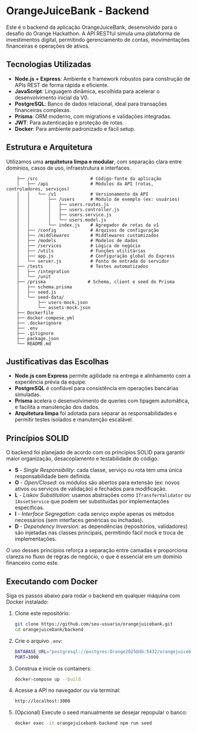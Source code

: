 # OrangeJuiceBank - Backend

Este é o backend da aplicação OrangeJuiceBank, desenvolvido para o desafio do Orange Hackathon. A API RESTful simula uma plataforma de investimentos digital, permitindo gerenciamento de contas, movimentações financeiras e operações de ativos.

## Tecnologias Utilizadas

- **Node.js + Express**: Ambiente e framework robustos para construção de APIs REST de forma rápida e eficiente.
- **JavaScript**: Linguagem dinâmica, escolhida para acelerar o desenvolvimento inicial da V0.
- **PostgreSQL**: Banco de dados relacional, ideal para transações financeiras complexas.
- **Prisma**: ORM moderno, com migrations e validações integradas.
- **JWT**: Para autenticação e proteção de rotas.
- **Docker**: Para ambiente padronizado e fácil setup.

## Estrutura e Arquitetura

Utilizamos uma **arquitetura limpa e modular**, com separação clara entre domínios, casos de uso, infraestrutura e interfaces.

```
    ├── /src                    # Código-fonte da aplicação
    │   ├── /api                # Módulos da API (rotas, controladores, serviços)
    │   │   └── /v1             # Versionamento da API
    │   │       ├── /users      # Módulo de exemplo (ex: usuários)
    │   │       │   ├── users.routes.js
    │   │       │   ├── users.controller.js
    │   │       │   ├── users.service.js
    │   │       │   └── users.model.js
    │   │       └── index.js    # Agregador de rotas da v1
    │   ├── /config             # Arquivos de configuração
    │   ├── /middlewares        # Middlewares customizados
    │   ├── /models             # Modelos de dados
    │   ├── /services           # Lógica de negócio
    │   ├── /utils              # Funções utilitárias
    │   ├── app.js              # Configuração global do Express
    │   └── server.js           # Ponto de entrada do servidor
    ├── /tests                  # Testes automatizados
    │   ├── /integration
    │   └── /unit
    ├── /prisma                # Schema, client e seed do Prisma
    │   ├── schema.prisma
    │   ├── seed.js
    │   └── seed-data/
    │       ├── users-mock.json
    │       └── assets-mock.json
    ├── Dockerfile
    ├── docker-compose.yml
    ├── .dockerignore
    ├── .env
    ├── .gitignore
    ├── package.json
    └── README.md
```

## Justificativas das Escolhas

- **Node.js com Express** permite agilidade na entrega e alinhamento com a experiência prévia da equipe.
- **PostgreSQL** é confiável para consistência em operações bancárias simuladas.
- **Prisma** acelera o desenvolvimento de queries com tipagem automática, e facilita a manutenção dos dados.
- **Arquitetura limpa** foi adotada para separar as responsabilidades e permitir testes isolados e manutenção escalável.

## Princípios SOLID

O backend foi planejado de acordo com os princípios SOLID para garantir maior organização, desacoplamento e testabilidade do código:

- **S** - *Single Responsibility*: cada classe, serviço ou rota tem uma única responsabilidade bem definida.
- **O** - *Open/Closed*: os módulos são abertos para extensão (ex: novos ativos ou serviços de validação) e fechados para modificação.
- **L** - *Liskov Substitution*: usamos abstrações como `ITransferValidator` ou `IAssetService` que podem ser substituídas por implementações específicas.
- **I** - *Interface Segregation*: cada serviço expõe apenas os métodos necessários (sem interfaces genéricas ou inchadas).
- **D** - *Dependency Inversion*: as dependências (repositórios, validadores) são injetadas nas classes principais, permitindo fácil mock e troca de implementações.

O uso desses princípios reforça a separação entre camadas e proporciona clareza no fluxo de regras de negócio, o que é essencial em um domínio financeiro como este.

## Executando com Docker

Siga os passos abaixo para rodar o backend em qualquer máquina com Docker instalado:

1. Clone este repositório:
   ```bash
   git clone https://github.com/seu-usuario/orangejuicebank.git
   cd orangejuicebank/backend
   ```

2. Crie o arquivo `.env`:
   ```bash
   DATABASE_URL="postgresql://postgres:Orange2025@db:5432/orangejuicebank"
   PORT=3000
   ```

3. Construa e inicie os containers:
   ```bash
   docker-compose up --build
   ```

4. Acesse a API no navegador ou via terminal:
   ```bash
   http://localhost:3000
   ```

5. (Opcional) Execute o seed manualmente se desejar repopular o banco:
   ```bash
   docker exec -it orangejuicebank-backend npm run seed
   